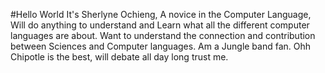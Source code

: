 #Hello World
 It's Sherlyne Ochieng, A novice in the Computer Language,
 Will do anything to understand and Learn  what all the different computer languages are about.
 Want to understand the connection and contribution between Sciences and Computer languages.
 Am a Jungle band fan. Ohh Chipotle is the best, will debate all day long trust me. 
 
